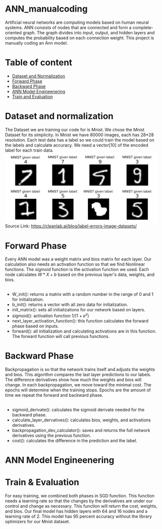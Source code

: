 # ANN_manualcoding
Artificial neural networks are computing models based on human neural systems. ANN consists of nodes that are connected and form a complete-oriented graph. The graph divides into input, output, and hidden layers and computes the probability based on each connection weight. This project is manually coding an Ann model.

# Table of content
- [Dataset and Normalization](https://github.com/KimiyaVahidMotlagh/ANN_manualcoding/blob/main/README.md#dataset-and-normalization) 
- [Forward Phase](https://github.com/KimiyaVahidMotlagh/ANN_manualcoding/blob/main/README.md#forward-phase)
- [Backward Phase](https://github.com/KimiyaVahidMotlagh/ANN_manualcoding/blob/main/README.md#backward-phase)
- [ANN Model Engineenering]()
- [Train and Evaluation](https://github.com/KimiyaVahidMotlagh/ANN_manualcoding/blob/main/README.md#train--evaluation)

# Dataset and normalization
The Dataset we are training our code for is Mnist. We chose the Mnist Dataset for its simplicity. In Mnist we have 80000 images, each has 28*28 resolution. 
Each test data has a label so we could train the model based on the labels and calculate accuracy. We need a vector[10] of the encoded label for each train data.
<picture>
 <source media="(prefers-color-scheme: dark)" srcset="https://github.com/KimiyaVahidMotlagh/ANN_manualcoding/blob/main/Pictures/example-d2cde38dde1627fc776885213fdb7005.png">
 <img alt="Shows an illustrated sun in light color mode and a moon with stars in dark color mode." src="https://github.com/KimiyaVahidMotlagh/ANN_manualcoding/blob/main/Pictures/example-d2cde38dde1627fc776885213fdb7005.png">
</picture>
Source Link: https://cleanlab.ai/blog/label-errors-image-datasets/

# Forward Phase
Every ANN model was a weight matrix and bios matrix for each layer. Our calculation also needs an activation function so that we find Nonlinear functions. The sigmoid function is the activation function we used. Each node calculates $W*X+b$ based on the previous layer's data, weights, and bios. 
<br/> <br/>
- W_init(): returns a matrix with a random number in the range of 0 and 1 for initialization.
- b_init(): returns a vector with all zero data for initialization.
- init_matrix(): sets all initializations for our network based on layers.
- sigmoid(): activation function $1/(1+e^x)$
- next_layer_activation_function(): this function calculates the forward phase based on inputs. 
- forward(): all initialization and calculating activations are in this function. The forward function will call previous functions. 
# Backward Phase
Backpropagation is so that the network trains itself and adjusts the weights and bios. This algorithm compares the last layer predictions to our labels. The difference derivatives show how much the weights and bios will change. In each backpropagation, we move toward the minimal cost. The epochs will determine when the training stops. Epochs are the amount of time we repeat the forward and backward phase. 
<br/> <br/>
- sigmoid_derivate(): calculates the sigmoid derivate needed for the backward phase. 
- calculate_layer_dervatives(): calculates bios, weights, and activations derivatives. 
- backpropagation_dev_calculator(): saves and returns the full network derivatives using the previous function.
- cost(): calculates the difference in the prediction and the label. 

# ANN Model Engineenering


# Train & Evaluation
For easy training, we combined both phases in SGD function. This function needs a learning rate so that the changes by the derivatives are under our control and change as necessary. This function will return the cost, weights, and bios. 
Our final model has hidden layers with 64 and 16 nodes and a learning rate of 2. This model has 95 percent accuracy without the library optimizers for our Mnist dataset.
